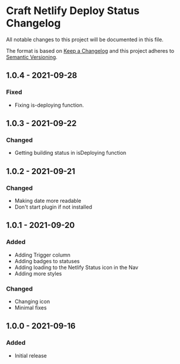 # Craft Netlify Deploy Status Changelog

All notable changes to this project will be documented in this file.

The format is based on [Keep a Changelog](http://keepachangelog.com/) and this project adheres to [Semantic Versioning](http://semver.org/).

## 1.0.4 - 2021-09-28
### Fixed
- Fixing is-deploying function.

## 1.0.3 - 2021-09-22
### Changed
- Getting building status in isDeploying function

## 1.0.2 - 2021-09-21
### Changed
- Making date more readable
- Don't start plugin if not installed

## 1.0.1 - 2021-09-20
### Added
- Adding Trigger column
- Adding badges to statuses
- Adding loading to the Netlify Status icon in the Nav
- Adding more styles

### Changed
- Changing icon
- Minimal fixes

## 1.0.0 - 2021-09-16
### Added
- Initial release
